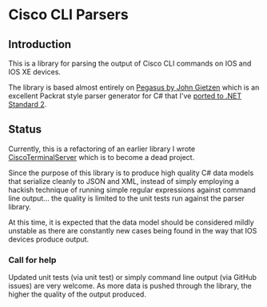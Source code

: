 # Cisco CLI Parsers

## Introduction

This is a library for parsing the output of Cisco CLI commands on IOS and IOS XE devices.

The library is based almost entirely on [Pegasus by John Gietzen](https://github.com/otac0n/Pegasus)
which is an excellent Packrat style parser generator for C# that I've [ported to .NET Standard 2](https://github.com/darrenstarr/Pegasus).

## Status
Currently, this is a refactoring of an earlier library I wrote [CiscoTerminalServer](https://github.com/darrenstarr/CiscoTerminalServer)
which is to become a dead project. 

Since the purpose of this library is to produce high quality C# data models that serialize cleanly to JSON
and XML, instead of simply employing a hackish technique of running simple regular expressions against
command line output... the quality is limited to the unit tests run against the parser library.

At this time, it is expected that the data model should be considered mildly unstable as there are constantly new
cases being found in the way that IOS devices produce output.

### Call for help

Updated unit tests (via unit test) or simply command line output (via GitHub issues) are very welcome.
As more data is pushed through the library, the higher the quality of the output produced.
